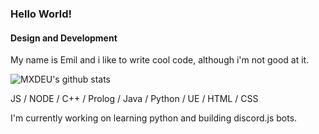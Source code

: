 ### Hello World! 
#### Design and Development   
My name is Emil and i like to write cool code, although i'm not good at it.  

![MXDEU's github stats](https://github-readme-stats.vercel.app/api?username=MXDEU&show_icons=true&hide=contribs,issues&theme=merko&count_private=true)

JS / NODE / C++ / Prolog / Java / Python / UE / HTML / CSS

I'm currently working on learning python and building discord.js bots.
